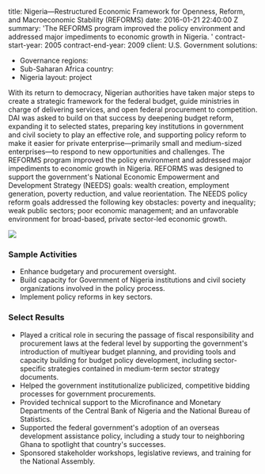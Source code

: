 
title: Nigeria—Restructured Economic Framework for Openness, Reform, and Macroeconomic
  Stability (REFORMS)
date: 2016-01-21 22:40:00 Z
summary: 'The REFORMS program improved the policy environment and addressed major
  impediments to economic growth in Nigeria. '
contract-start-year: 2005
contract-end-year: 2009
client: U.S. Government
solutions:
- Governance
regions:
- Sub-Saharan Africa
country:
- Nigeria
layout: project


With its return to democracy, Nigerian authorities have taken major steps to create a strategic framework for the federal budget, guide ministries in charge of delivering services, and open federal procurement to competition. DAI was asked to build on that success by deepening budget reform, expanding it to selected states, preparing key institutions in government and civil society to play an effective role, and supporting policy reform to make it easier for private enterprise—primarily small and medium-sized enterprises—to respond to new opportunities and challenges. The REFORMS program improved the policy environment and addressed major impediments to economic growth in Nigeria. REFORMS was designed to support the government's National Economic Empowerment and Development Strategy (NEEDS) goals: wealth creation, employment generation, poverty reduction, and value reorientation. The NEEDS policy reform goals addressed the following key obstacles: poverty and inequality; weak public sectors; poor economic management; and an unfavorable environment for broad-based, private sector-led economic growth.

![][1]

### Sample Activities

* Enhance budgetary and procurement oversight.
* Build capacity for Government of Nigeria institutions and civil society organizations involved in the policy process.
* Implement policy reforms in key sectors.

### Select Results

* Played a critical role in securing the passage of fiscal responsibility and procurement laws at the federal level by supporting the government's introduction of multiyear budget planning, and providing tools and capacity building for budget policy development, including sector-specific strategies contained in medium-term sector strategy documents.
* Helped the government institutionalize publicized, competitive bidding processes for government procurements.
* Provided technical support to the Microfinance and Monetary Departments of the Central Bank of Nigeria and the National Bureau of Statistics.
* Supported the federal government's adoption of an overseas development assistance policy, including a study tour to neighboring Ghana to spotlight that country's successes.
* Sponsored stakeholder workshops, legislative reviews, and training for the National Assembly.

[1]: https://assetify-dai.com/projects/NigeriaREFORMS.jpg
